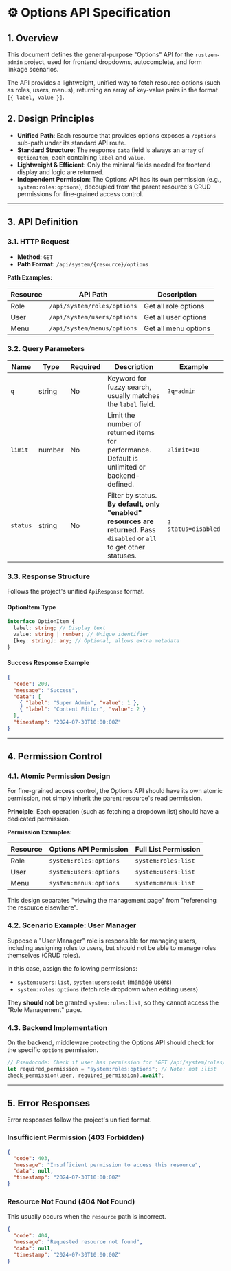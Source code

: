 # ⚙️ Options API Specification

## 1. Overview

This document defines the general-purpose "Options" API for the `rustzen-admin` project, used for frontend dropdowns, autocomplete, and form linkage scenarios.

The API provides a lightweight, unified way to fetch resource options (such as roles, users, menus), returning an array of key-value pairs in the format `[{ label, value }]`.

## 2. Design Principles

- **Unified Path**: Each resource that provides options exposes a `/options` sub-path under its standard API route.
- **Standard Structure**: The response `data` field is always an array of `OptionItem`, each containing `label` and `value`.
- **Lightweight & Efficient**: Only the minimal fields needed for frontend display and logic are returned.
- **Independent Permission**: The Options API has its own permission (e.g., `system:roles:options`), decoupled from the parent resource's CRUD permissions for fine-grained access control.

---

## 3. API Definition

### 3.1. HTTP Request

- **Method**: `GET`
- **Path Format**: `/api/system/{resource}/options`

**Path Examples:**

| Resource | API Path                    | Description          |
| -------- | --------------------------- | -------------------- |
| Role     | `/api/system/roles/options` | Get all role options |
| User     | `/api/system/users/options` | Get all user options |
| Menu     | `/api/system/menus/options` | Get all menu options |

### 3.2. Query Parameters

| Name     | Type   | Required | Description                                                                                                              | Example            |
| -------- | ------ | -------- | ------------------------------------------------------------------------------------------------------------------------ | ------------------ |
| `q`      | string | No       | Keyword for fuzzy search, usually matches the `label` field.                                                             | `?q=admin`         |
| `limit`  | number | No       | Limit the number of returned items for performance. Default is unlimited or backend-defined.                             | `?limit=10`        |
| `status` | string | No       | Filter by status. **By default, only "enabled" resources are returned.** Pass `disabled` or `all` to get other statuses. | `?status=disabled` |

### 3.3. Response Structure

Follows the project's unified `ApiResponse` format.

#### OptionItem Type

```typescript
interface OptionItem {
  label: string; // Display text
  value: string | number; // Unique identifier
  [key: string]: any; // Optional, allows extra metadata
}
```

#### Success Response Example

```json
{
  "code": 200,
  "message": "Success",
  "data": [
    { "label": "Super Admin", "value": 1 },
    { "label": "Content Editor", "value": 2 }
  ],
  "timestamp": "2024-07-30T10:00:00Z"
}
```

---

## 4. Permission Control

### 4.1. Atomic Permission Design

For fine-grained access control, the Options API should have its own atomic permission, not simply inherit the parent resource's read permission.

**Principle**: Each operation (such as fetching a dropdown list) should have a dedicated permission.

**Permission Examples:**

| Resource | Options API Permission | Full List Permission |
| -------- | ---------------------- | -------------------- |
| Role     | `system:roles:options` | `system:roles:list`  |
| User     | `system:users:options` | `system:users:list`  |
| Menu     | `system:menus:options` | `system:menus:list`  |

This design separates "viewing the management page" from "referencing the resource elsewhere".

### 4.2. Scenario Example: User Manager

Suppose a "User Manager" role is responsible for managing users, including assigning roles to users, but should not be able to manage roles themselves (CRUD roles).

In this case, assign the following permissions:

- `system:users:list`, `system:users:edit` (manage users)
- `system:roles:options` (fetch role dropdown when editing users)

They **should not** be granted `system:roles:list`, so they cannot access the "Role Management" page.

### 4.3. Backend Implementation

On the backend, middleware protecting the Options API should check for the specific `options` permission.

```rust
// Pseudocode: Check if user has permission for 'GET /api/system/roles/options'
let required_permission = "system:roles:options"; // Note: not :list
check_permission(user, required_permission).await?;
```

---

## 5. Error Responses

Error responses follow the project's unified format.

### Insufficient Permission (403 Forbidden)

```json
{
  "code": 403,
  "message": "Insufficient permission to access this resource",
  "data": null,
  "timestamp": "2024-07-30T10:00:00Z"
}
```

### Resource Not Found (404 Not Found)

This usually occurs when the `resource` path is incorrect.

```json
{
  "code": 404,
  "message": "Requested resource not found",
  "data": null,
  "timestamp": "2024-07-30T10:00:00Z"
}
```
